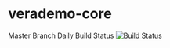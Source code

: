 # verademo-core

Master Branch Daily Build Status
[![Build Status](https://dev.azure.com/veracode-demonstration/verademo-core/_apis/build/status/Mainline%20Daily%20Build%2C%20Testing%20and%20Security%20Analyses?branchName=master)](https://dev.azure.com/veracode-demonstration/verademo-core/_build/latest?definitionId=5&branchName=master)

